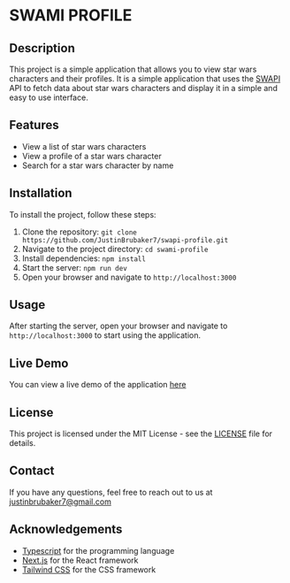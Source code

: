 # SWAMI PROFILE

## Description

This project is a simple application that allows you to view star wars characters and their profiles. It is a simple application that uses the [SWAPI](https://swapi.info/) API to fetch data about star wars characters and display it in a simple and easy to use interface.

## Features

-   View a list of star wars characters
-   View a profile of a star wars character
-   Search for a star wars character by name

## Installation

To install the project, follow these steps:

1. Clone the repository: `git clone https://github.com/JustinBrubaker7/swapi-profile.git`
2. Navigate to the project directory: `cd swami-profile`
3. Install dependencies: `npm install`
4. Start the server: `npm run dev`
5. Open your browser and navigate to `http://localhost:3000`

## Usage

After starting the server, open your browser and navigate to `http://localhost:3000` to start using the application.

## Live Demo

You can view a live demo of the application [here](https://swapi-profile.vercel.app/)

## License

This project is licensed under the MIT License - see the [LICENSE](LICENSE) file for details.

## Contact

If you have any questions, feel free to reach out to us at justinbrubaker7@gmail.com

## Acknowledgements

-   [Typescript](https://www.typescriptlang.org/) for the programming language
-   [Next.js](https://nextjs.org/) for the React framework
-   [Tailwind CSS](https://tailwindcss.com/) for the CSS framework

